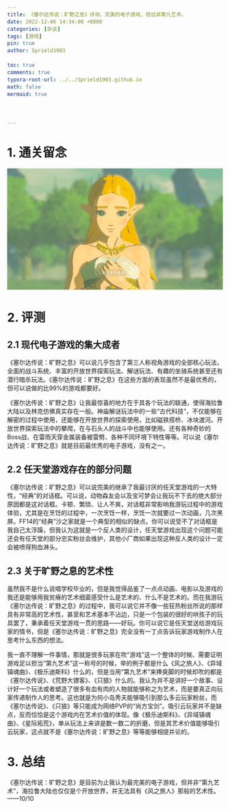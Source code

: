 ```yaml
---
title: 《塞尔达传说：旷野之息》评测，完美的电子游戏，但远非第九艺术。
date: 2022-12-06 14:34:00 +0800
categories: [杂谈]
tags: [游戏]
pin: true
author: Sprield1903

toc: true
comments: true
typora-root-url: ../../Sprield1903.github.io
math: false
mermaid: true



---
```


# 1. 通关留念

![塞尔达传说：旷野之息](/assets/blog_res/2022-12-06-breath-of-the-wild.assets/%E5%A1%9E%E5%B0%94%E8%BE%BE%E4%BC%A0%E8%AF%B4%EF%BC%9A%E6%97%B7%E9%87%8E%E4%B9%8B%E6%81%AF.jpg)

# 2. 评测

## 2.1 现代电子游戏的集大成者

《塞尔达传说：旷野之息》可以说几乎包含了第三人称视角游戏的全部核心玩法，全面的战斗系统、丰富的开放世界探索玩法、解谜玩法、有趣的坐骑系统甚至还有潜行暗杀玩法。《塞尔达传说：旷野之息》在这些方面的表现虽然不是最优秀的，但可以说做的比99%的游戏都要好。

《塞尔达传说：旷野之息》让我最惊喜的地方在于其各个玩法的联通，使得海拉鲁大陆以及林克仿佛真实存在一般。神庙解谜玩法中的一些“古代科技”，不仅能够在解密的过程中使用，还能够在开放世界的探索使用，比如磁铁搭桥、冰块渡河。开放世界探索玩法中的攀爬，在与石头人的战斗中也能够使用。还有各种奇妙的Boss战、在雷雨天穿金属装备被雷劈、各种不同环境下特性等等。可以说《塞尔达传说：旷野之息》就是目前最优秀的电子游戏，没有之一。

## 2.2 任天堂游戏存在的部分问题

《塞尔达传说：旷野之息》可以说完美的继承了我最讨厌的任天堂游戏的一大特性，“经典”的对话框。可以说，动物森友会以及宝可梦会让我玩不下去的绝大部分原因都是这对话框。卡顿、繁琐、让人不爽，对话框非常影响我游玩过程中的游戏体验，尤其是在烹饪的过程中，一次烹饪一样，烹饪一次就要过一次动画，几次黑屏。FF14的“经典”沙之家就是一个典型的相似的缺点。你可以说受不了对话框是我自己太浮躁，但我认为这就是一个反人类的设计，任天堂游戏出现这个问题可能还会有任天堂的部分忠实粉丝会维护，其他小厂商如果出现这种反人类的设计一定会被喷得狗血淋头。

## 2.3 关于旷野之息的艺术性

虽然我不是什么说唱学校毕业的，但是我觉得品鉴了一点点动画、电影以及游戏的我还是能够用我贫瘠的艺术细菌感受什么是艺术的、什么不是艺术的。而在我游玩《塞尔达传说：旷野之息》的过程中，我可以说它并不像一些狂热粉丝所说的那样具有非常高的艺术性，甚至和艺术基本不沾边，只是一个包装的很好的哄孩子的玩具罢了，秉承着任天堂游戏一贯的思路——好玩。你可以说它是任天堂送给游戏玩家的情书，但是《塞尔达传说：旷野之息》完全没有一丁点告诉玩家游戏制作人在思考什么东西的想法。

我一直不理解一件事情，那就是很多玩家在吹“游戏”这一个整体的时候、需要证明游戏足以担当“第九艺术”这一称号的时候，举的例子都是什么《风之旅人》、《异域镇魂曲》、《极乐迪斯科》什么的，但是当用“第九艺术”来捧臭脚的时候却吹的都是《塞尔达传说》、《荒野大镖客》、《只狼》什么的。我认为并不是讲好一个故事、设计好一个玩法或者塑造了很多有血有肉的人物就能够称之为艺术，而是要真正向玩家传递制作人的思考。这也就是为何小岛秀夫能够吸引到那么多云玩家粉丝，而《塞尔达传说》、《只狼》等只能成为网络PVP的“尚方宝剑”。吸引云玩家并不是缺点，反而恰恰是这个游戏内在艺术价值的体现。像《极乐迪斯科》、《异域镇魂曲》、《星际拓荒》，单从玩法上来讲是数一数二的折磨，但是其艺术价值能够吸引云玩家，这点就不是《塞尔达传说：旷野之息》等等能够相提并论的。

# 3. 总结

《塞尔达传说：旷野之息》是目前为止我认为最完美的电子游戏，但并非“第九艺术”，海拉鲁大陆也仅仅是个开放世界，并无法具有《风之旅人》那般的艺术性。——10/10
